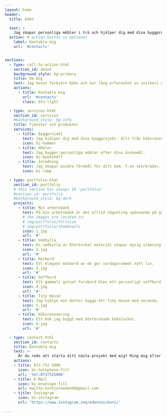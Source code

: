 ```yaml
---
layout: home
header:
  title: Edén

  text: >
    Jag skapar personliga möbler i trä och hjälper dig med dina byggprojekt!
  action: # action button is optional
    label: Kontakta mig
    url: '#contacts'


sections:
  - type: call-to-action.html
    section_id: about
    background_style: bg-primary
    title: Om mig
    text: Jag heter Torbjörn Edén och har lång erfarenhet av snickeri och trähantverk. Jag har också genomfört många renoveringsprojekt genom åren. Mitt stora intresse är att skapa personliga och unika föremål i trä, allt från rustika möbler till unika inredningsdetaljer. Jag jobbar gärna med återbrukat material för att ge extra liv åt mitt hantverk.<br/><br/>Nu är jag redo att ta tag i dina projekt. Jag gör framförallt möbler och inredning efter personliga önskemål. Ni kan också anlita mig för snickerijobb och renoveringar, allt från tapetsering till altanbyggen.<br/><br/>Jag är verksam i Tranås, men kan skicka mindre föremål till hela Sverige. 
    actions:
      - title: Kontakta mig
        url: '#contacts'
        class: btn-light

  - type: services.html
    section_id: services
    #background_style: bg-info
    title: Tjänster och produkter
    services:
      - title: Byggprojekt
        text: Jag hjälper dig med dina byggprojekt. Allt från köksrenoveringar till altanbygge.
        icon: bi-hammer
      - title: Möbler
        text: Jag bygger personliga möbler efter dina önskemål.
        icon: bi-bookshelf
      - title: Inredning
        text: Jag skapar mindre föremål för ditt hem. T.ex skärbrädor, lampor eller ljuslyktor.
        icon: bi-lamp

  - type: portfolio.html
    section_id: portfolio
    # this section has always ID 'portfolio'
    #section_id: portfolio
    #background_style: bg-dark
    projects:
      - title: Min arbetsbänk
        text: På min arbetsbänk är det alltid någonting spännande på gång!
        # the images are located in:
        # img/portfolio/fullsize
        # img/portfolio/thumbnails
        icon: 1.jpg
        url: '#'
      - title: Vedhylla
        text: En vedhylla av återbrukat material skapar mysig stämning.
        icon: 2.jpg
        url: '#'
      - title: Matbord
        text: Ett elegant matbord av ek ger vardagsrummet nytt liv.
        icon: 3.jpg
        url: '#'
      - title: Soffbord
        text: Ett gammalt gulnat furubord blev ett personligt soffbord!
        icon: 4.jpg
        url: '#'
      - title: Tiny House
        text: Jag hjälpe min dotter bygga ett Tiny House med veranda.
        icon: 5.jpg
        url: '#'
      - title: Köksrenovering
        text: Ett kök jag byggt med återbrukade köksluckor.
        icon: 6.jpg
        url: '#'

  - type: contact.html
    section_id: contacts
    title: Kontakta mig
    text: >-
      Är du redo att starta ditt nästa projekt med mig? Ring mig eller skicka ett mail så kör vi igång!<br/><br/>Jag är verksam i Tranås, men kan skicka mindre föremål till hela Sverige.
    actions:
    - title: 073-732 5806
      icon: bi-telephone-fill
      url: 'tel:0737325806'
    - title: E-Mail
      icon: bi-envelope-fill
      url: mailto:torbjorneden66@gmail.com
    - title: Instagram
      icon: bi-instagram
      url: 'https://www.instagram.com/edensnickeri/'

---
```

